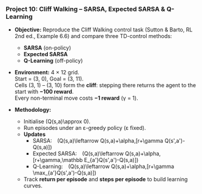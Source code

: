 ### **Project 10: Cliff Walking – SARSA, Expected SARSA & Q-Learning**

- **Objective:** Reproduce the Cliff Walking control task (Sutton & Barto, RL 2nd ed., Example 6.6) and compare three TD-control methods:
  - **SARSA** (on-policy)
  - **Expected SARSA**
  - **Q-Learning** (off-policy)

- **Environment:** 4 × 12 grid.  
  Start = (3, 0), Goal = (3, 11).  
  Cells (3, 1) – (3, 10) form the **cliff**: stepping there returns the agent to the start with **−100 reward**.  
  Every non-terminal move costs **−1 reward** (γ = 1).

- **Methodology:**
  - Initialise \(Q(s,a)\approx 0\).
  - Run episodes under an ε-greedy policy (ε fixed).
  - **Updates**
    - SARSA: \(Q(s,a)\leftarrow Q(s,a)+\alpha\,[r+\gamma Q(s',a')-Q(s,a)]\)
    - Expected SARSA: \(Q(s,a)\leftarrow Q(s,a)+\alpha\,[r+\gamma\,\mathbb E_{a'}Q(s',a')-Q(s,a)]\)
    - Q-Learning: \(Q(s,a)\leftarrow Q(s,a)+\alpha\,[r+\gamma \max_{a'}Q(s',a')-Q(s,a)]\)
  - Track **return per episode** and **steps per episode** to build learning curves.


